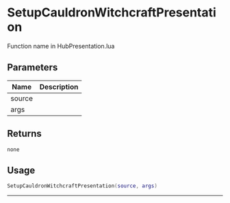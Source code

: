 # SetupCauldronWitchcraftPresentation

Function name in HubPresentation.lua

## Parameters

| Name   | Description |
| ------ | ----------- |
| source |             |
| args   |             |

## Returns

`none`

## Usage

```lua
SetupCauldronWitchcraftPresentation(source, args)
```

---
